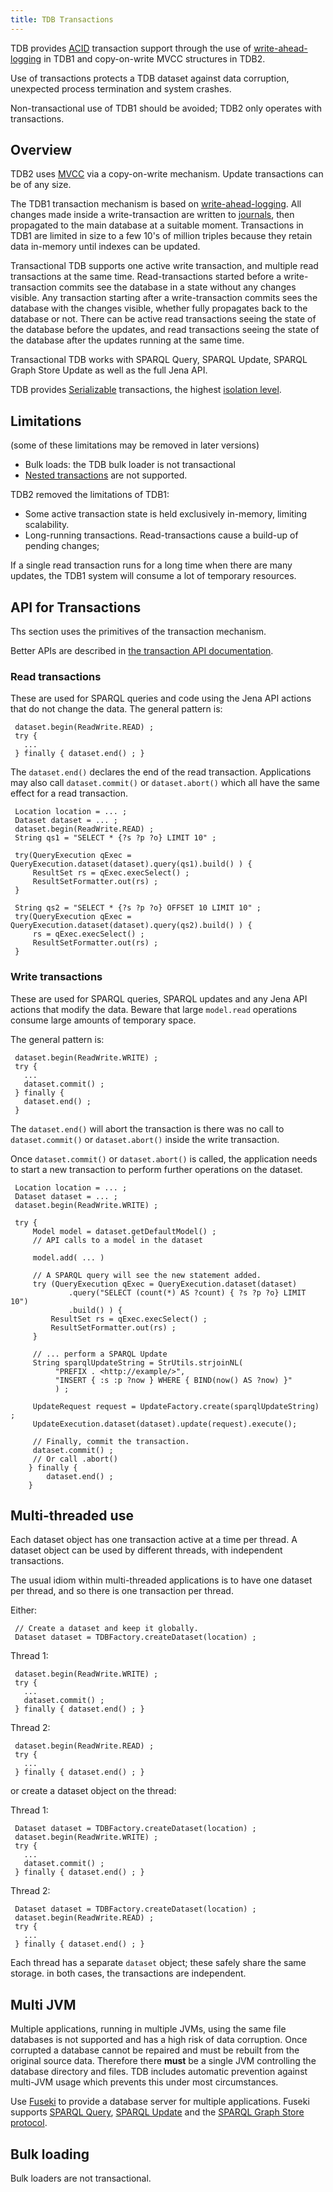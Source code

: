 ```yaml
---
title: TDB Transactions
---
```


TDB provides
[ACID](http://en.wikipedia.org/wiki/ACID)
transaction support through the use of
[write-ahead-logging](http://en.wikipedia.org/wiki/Write-ahead_logging) in TDB1
and copy-on-write MVCC structures in TDB2.

Use of transactions protects a TDB dataset against data corruption, unexpected
process termination and system crashes. 

Non-transactional use of TDB1 should be avoided; TDB2 only operates with transactions.

## Overview

TDB2 uses [MVCC](https://en.wikipedia.org/wiki/Multiversion_concurrency_control)
via a copy-on-write mechanism. Update transactions can be of any size.

The TDB1 transaction mechanism is based on
[write-ahead-logging](http://en.wikipedia.org/wiki/Write-ahead_logging).  All
changes made inside a write-transaction are written to
[journals](http://en.wikipedia.org/wiki/Journaling_file_system), then propagated
to the main database at a suitable moment.  Transactions in TDB1 are limited in
size to a few 10's of million triples because they retain data in-memory until
indexes can be updated.

Transactional TDB supports one active write transaction, and
multiple read transactions at the same time. Read-transactions
started before a write-transaction commits see the database in a
state without any changes visible. Any transaction starting after a
write-transaction commits sees the database with the changes
visible, whether fully propagates back to the database or not.
There can be active read transactions seeing the state of the
database before the updates, and read transactions seeing the state
of the database after the updates running at the same time.

Transactional TDB works with SPARQL Query, SPARQL Update, SPARQL
Graph Store Update as well as the full Jena API.

TDB provides
[Serializable](http://en.wikipedia.org/wiki/Isolation_(database_systems)#SERIALIZABLE)
transactions, the highest
[isolation level](http://en.wikipedia.org/wiki/Isolation_(database_systems)).

## Limitations

(some of these limitations may be removed in later versions)

-   Bulk loads: the TDB bulk loader is not transactional
-   [Nested transactions](http://en.wikipedia.org/wiki/Nested_transaction) 
    are not supported.

TDB2 removed the limitations of TDB1:

-   Some active transaction state is held exclusively in-memory,
    limiting scalability.
-   Long-running transactions. Read-transactions cause a build-up
    of pending changes;

If a single read transaction runs for a long time when there are
many updates, the TDB1 system will consume a lot of temporary
resources.

## API for Transactions

Ths section uses the primitives of the transaction mechanism. 

Better APIs are described in [the transaction API
documentation](/documentation/txn/).

### Read transactions

These are used for SPARQL queries and code using the Jena API
actions that do not change the data.  The general pattern is:

     dataset.begin(ReadWrite.READ) ;
     try {
       ...
     } finally { dataset.end() ; }

The `dataset.end()` declares the end of the read transaction.  Applications may also call
`dataset.commit()` or `dataset.abort()` which all have the same effect for a read transaction.

     Location location = ... ;
     Dataset dataset = ... ;
     dataset.begin(ReadWrite.READ) ;
     String qs1 = "SELECT * {?s ?p ?o} LIMIT 10" ;        

     try(QueryExecution qExec = QueryExecution.dataset(dataset).query(qs1).build() ) {
         ResultSet rs = qExec.execSelect() ;
         ResultSetFormatter.out(rs) ;
     } 

     String qs2 = "SELECT * {?s ?p ?o} OFFSET 10 LIMIT 10" ;  
     try(QueryExecution qExec = QueryExecution.dataset(dataset).query(qs2).build() ) {
         rs = qExec.execSelect() ;
         ResultSetFormatter.out(rs) ;
     }

### Write transactions

These are used for SPARQL queries, SPARQL updates and any Jena API
actions that modify the data.  Beware that large `model.read` 
operations consume large amounts of temporary space.

The general pattern is:

     dataset.begin(ReadWrite.WRITE) ;
     try {
       ...
       dataset.commit() ;
     } finally { 
       dataset.end() ; 
     }

The  `dataset.end()` will abort the transaction is there was no call to
`dataset.commit()` or `dataset.abort()` inside the write transaction.

Once `dataset.commit()` or `dataset.abort()` is called, the application
needs to start a new transaction to perform further operations on the 
dataset.

     Location location = ... ;
     Dataset dataset = ... ;
     dataset.begin(ReadWrite.WRITE) ;
        
     try {
         Model model = dataset.getDefaultModel() ;
         // API calls to a model in the dataset

         model.add( ... )

         // A SPARQL query will see the new statement added.
         try (QueryExecution qExec = QueryExecution.dataset(dataset)
                 .query("SELECT (count(*) AS ?count) { ?s ?p ?o} LIMIT 10")
                 .build() ) {
             ResultSet rs = qExec.execSelect() ;
             ResultSetFormatter.out(rs) ;
         }

         // ... perform a SPARQL Update
         String sparqlUpdateString = StrUtils.strjoinNL(
              "PREFIX . <http://example/>",
              "INSERT { :s :p ?now } WHERE { BIND(now() AS ?now) }"
              ) ;

         UpdateRequest request = UpdateFactory.create(sparqlUpdateString) ;
         UpdateExecution.dataset(dataset).update(request).execute();
            
         // Finally, commit the transaction. 
         dataset.commit() ;
         // Or call .abort()
        } finally { 
            dataset.end() ; 
        }

## Multi-threaded use

Each dataset object has one transaction active at a time per thread. 
A dataset object can be used by different threads, with independent transactions.

The usual idiom within multi-threaded applications is to have 
one dataset per thread, and so there is one transaction per thread.

Either:

     // Create a dataset and keep it globally.
     Dataset dataset = TDBFactory.createDataset(location) ;

Thread 1:

     dataset.begin(ReadWrite.WRITE) ;
     try {
       ...
       dataset.commit() ;
     } finally { dataset.end() ; }

Thread 2:

     dataset.begin(ReadWrite.READ) ;
     try {
       ...
     } finally { dataset.end() ; }

or create a dataset object on the thread:

Thread 1:

     Dataset dataset = TDBFactory.createDataset(location) ;
     dataset.begin(ReadWrite.WRITE) ;
     try {
       ...
       dataset.commit() ;
     } finally { dataset.end() ; }

Thread 2:

     Dataset dataset = TDBFactory.createDataset(location) ;
     dataset.begin(ReadWrite.READ) ;
     try {
       ...
     } finally { dataset.end() ; }

Each thread has a separate `dataset` object; these safely share the 
same storage. in both cases, the transactions are independent.

## Multi JVM

Multiple applications, running in multiple JVMs, using the same
file databases is not supported and has a high risk of data corruption.  Once corrupted a database cannot be repaired
and must be rebuilt from the original source data. Therefore there **must** be a single JVM
controlling the database directory and files. TDB includes automatic prevention against multi-JVM usage
which prevents this under most circumstances.

Use [Fuseki](../fuseki2/) to provide a database server for multiple
applications. Fuseki supports [SPARQL
Query](http://www.w3.org/TR/sparql11-query/), [SPARQL
Update](http://www.w3.org/TR/sparql11-update/) and the [SPARQL Graph Store
protocol](http://www.w3.org/TR/sparql11-http-rdf-update/).

## Bulk loading

Bulk loaders are not transactional.
